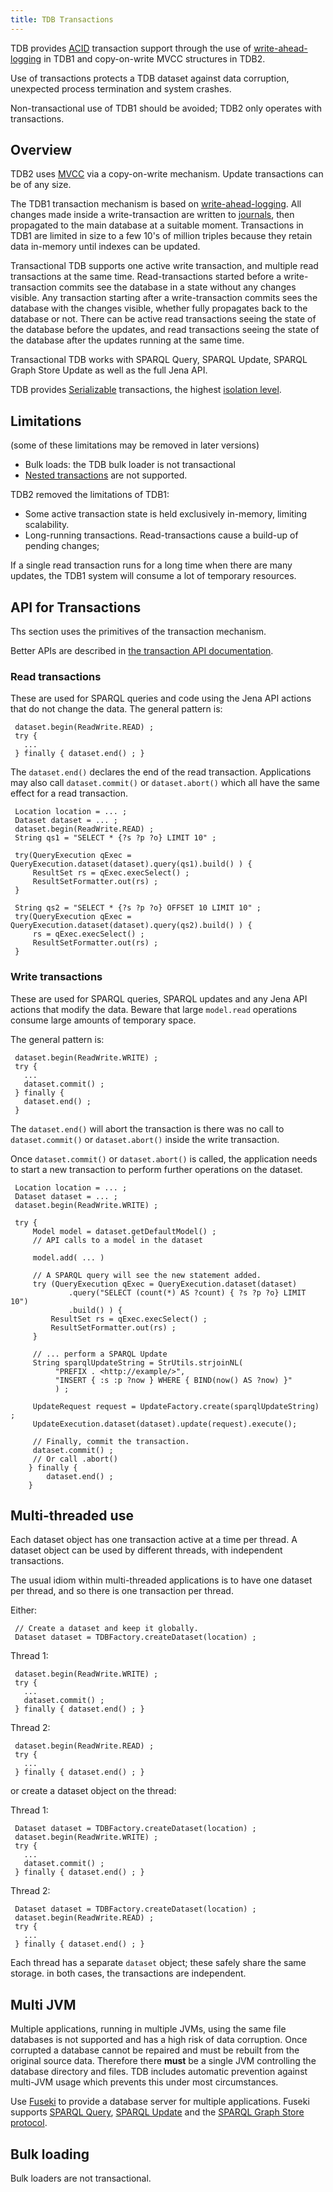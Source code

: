 ```yaml
---
title: TDB Transactions
---
```


TDB provides
[ACID](http://en.wikipedia.org/wiki/ACID)
transaction support through the use of
[write-ahead-logging](http://en.wikipedia.org/wiki/Write-ahead_logging) in TDB1
and copy-on-write MVCC structures in TDB2.

Use of transactions protects a TDB dataset against data corruption, unexpected
process termination and system crashes. 

Non-transactional use of TDB1 should be avoided; TDB2 only operates with transactions.

## Overview

TDB2 uses [MVCC](https://en.wikipedia.org/wiki/Multiversion_concurrency_control)
via a copy-on-write mechanism. Update transactions can be of any size.

The TDB1 transaction mechanism is based on
[write-ahead-logging](http://en.wikipedia.org/wiki/Write-ahead_logging).  All
changes made inside a write-transaction are written to
[journals](http://en.wikipedia.org/wiki/Journaling_file_system), then propagated
to the main database at a suitable moment.  Transactions in TDB1 are limited in
size to a few 10's of million triples because they retain data in-memory until
indexes can be updated.

Transactional TDB supports one active write transaction, and
multiple read transactions at the same time. Read-transactions
started before a write-transaction commits see the database in a
state without any changes visible. Any transaction starting after a
write-transaction commits sees the database with the changes
visible, whether fully propagates back to the database or not.
There can be active read transactions seeing the state of the
database before the updates, and read transactions seeing the state
of the database after the updates running at the same time.

Transactional TDB works with SPARQL Query, SPARQL Update, SPARQL
Graph Store Update as well as the full Jena API.

TDB provides
[Serializable](http://en.wikipedia.org/wiki/Isolation_(database_systems)#SERIALIZABLE)
transactions, the highest
[isolation level](http://en.wikipedia.org/wiki/Isolation_(database_systems)).

## Limitations

(some of these limitations may be removed in later versions)

-   Bulk loads: the TDB bulk loader is not transactional
-   [Nested transactions](http://en.wikipedia.org/wiki/Nested_transaction) 
    are not supported.

TDB2 removed the limitations of TDB1:

-   Some active transaction state is held exclusively in-memory,
    limiting scalability.
-   Long-running transactions. Read-transactions cause a build-up
    of pending changes;

If a single read transaction runs for a long time when there are
many updates, the TDB1 system will consume a lot of temporary
resources.

## API for Transactions

Ths section uses the primitives of the transaction mechanism. 

Better APIs are described in [the transaction API
documentation](/documentation/txn/).

### Read transactions

These are used for SPARQL queries and code using the Jena API
actions that do not change the data.  The general pattern is:

     dataset.begin(ReadWrite.READ) ;
     try {
       ...
     } finally { dataset.end() ; }

The `dataset.end()` declares the end of the read transaction.  Applications may also call
`dataset.commit()` or `dataset.abort()` which all have the same effect for a read transaction.

     Location location = ... ;
     Dataset dataset = ... ;
     dataset.begin(ReadWrite.READ) ;
     String qs1 = "SELECT * {?s ?p ?o} LIMIT 10" ;        

     try(QueryExecution qExec = QueryExecution.dataset(dataset).query(qs1).build() ) {
         ResultSet rs = qExec.execSelect() ;
         ResultSetFormatter.out(rs) ;
     } 

     String qs2 = "SELECT * {?s ?p ?o} OFFSET 10 LIMIT 10" ;  
     try(QueryExecution qExec = QueryExecution.dataset(dataset).query(qs2).build() ) {
         rs = qExec.execSelect() ;
         ResultSetFormatter.out(rs) ;
     }

### Write transactions

These are used for SPARQL queries, SPARQL updates and any Jena API
actions that modify the data.  Beware that large `model.read` 
operations consume large amounts of temporary space.

The general pattern is:

     dataset.begin(ReadWrite.WRITE) ;
     try {
       ...
       dataset.commit() ;
     } finally { 
       dataset.end() ; 
     }

The  `dataset.end()` will abort the transaction is there was no call to
`dataset.commit()` or `dataset.abort()` inside the write transaction.

Once `dataset.commit()` or `dataset.abort()` is called, the application
needs to start a new transaction to perform further operations on the 
dataset.

     Location location = ... ;
     Dataset dataset = ... ;
     dataset.begin(ReadWrite.WRITE) ;
        
     try {
         Model model = dataset.getDefaultModel() ;
         // API calls to a model in the dataset

         model.add( ... )

         // A SPARQL query will see the new statement added.
         try (QueryExecution qExec = QueryExecution.dataset(dataset)
                 .query("SELECT (count(*) AS ?count) { ?s ?p ?o} LIMIT 10")
                 .build() ) {
             ResultSet rs = qExec.execSelect() ;
             ResultSetFormatter.out(rs) ;
         }

         // ... perform a SPARQL Update
         String sparqlUpdateString = StrUtils.strjoinNL(
              "PREFIX . <http://example/>",
              "INSERT { :s :p ?now } WHERE { BIND(now() AS ?now) }"
              ) ;

         UpdateRequest request = UpdateFactory.create(sparqlUpdateString) ;
         UpdateExecution.dataset(dataset).update(request).execute();
            
         // Finally, commit the transaction. 
         dataset.commit() ;
         // Or call .abort()
        } finally { 
            dataset.end() ; 
        }

## Multi-threaded use

Each dataset object has one transaction active at a time per thread. 
A dataset object can be used by different threads, with independent transactions.

The usual idiom within multi-threaded applications is to have 
one dataset per thread, and so there is one transaction per thread.

Either:

     // Create a dataset and keep it globally.
     Dataset dataset = TDBFactory.createDataset(location) ;

Thread 1:

     dataset.begin(ReadWrite.WRITE) ;
     try {
       ...
       dataset.commit() ;
     } finally { dataset.end() ; }

Thread 2:

     dataset.begin(ReadWrite.READ) ;
     try {
       ...
     } finally { dataset.end() ; }

or create a dataset object on the thread:

Thread 1:

     Dataset dataset = TDBFactory.createDataset(location) ;
     dataset.begin(ReadWrite.WRITE) ;
     try {
       ...
       dataset.commit() ;
     } finally { dataset.end() ; }

Thread 2:

     Dataset dataset = TDBFactory.createDataset(location) ;
     dataset.begin(ReadWrite.READ) ;
     try {
       ...
     } finally { dataset.end() ; }

Each thread has a separate `dataset` object; these safely share the 
same storage. in both cases, the transactions are independent.

## Multi JVM

Multiple applications, running in multiple JVMs, using the same
file databases is not supported and has a high risk of data corruption.  Once corrupted a database cannot be repaired
and must be rebuilt from the original source data. Therefore there **must** be a single JVM
controlling the database directory and files. TDB includes automatic prevention against multi-JVM usage
which prevents this under most circumstances.

Use [Fuseki](../fuseki2/) to provide a database server for multiple
applications. Fuseki supports [SPARQL
Query](http://www.w3.org/TR/sparql11-query/), [SPARQL
Update](http://www.w3.org/TR/sparql11-update/) and the [SPARQL Graph Store
protocol](http://www.w3.org/TR/sparql11-http-rdf-update/).

## Bulk loading

Bulk loaders are not transactional.
